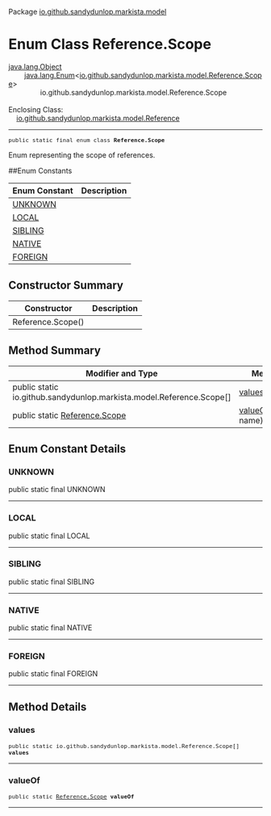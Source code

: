 Package [io.github.sandydunlop.markista.model](index.md)

# Enum Class Reference.Scope
[java.lang.Object](https://docs.oracle.com/en/java/javase/24/docs/api/java.base/java/lang/Object.html)<br/>
        [java.lang.Enum](https://docs.oracle.com/en/java/javase/24/docs/api/java.base/java/lang/Enum.html)<[io.github.sandydunlop.markista.model.Reference.Scope](Reference.Scope.md)><br/>
                io.github.sandydunlop.markista.model.Reference.Scope<br/>
<br/>
Enclosing Class:<br/>
    [io.github.sandydunlop.markista.model.Reference](Reference.md)


----

<span style="font-family: monospace; font-size: 80%;">public static final enum class __Reference.Scope__</span>

Enum representing the scope of references.


##Enum Constants

| Enum Constant       | Description |
|---------------------|-------------|
| [UNKNOWN](#unknown) |             |
| [LOCAL](#local)     |             |
| [SIBLING](#sibling) |             |
| [NATIVE](#native)   |             |
| [FOREIGN](#foreign) |             |

## Constructor Summary

| Constructor       | Description |
|-------------------|-------------|
| Reference.Scope() |             |

## Method Summary

| Modifier and Type                                                     | Method                                                                                                                 | Description |
|-----------------------------------------------------------------------|------------------------------------------------------------------------------------------------------------------------|-------------|
| public static io.github.sandydunlop.markista.model.Reference.Scope\[] | [values](#values)()                                                                                                    |             |
| public static [Reference.Scope](Reference.Scope.md)                   | [valueOf](#valueof)([String](https://docs.oracle.com/en/java/javase/24/docs/api/java.base/java/lang/String.html) name) |             |

## Enum Constant Details

### UNKNOWN

public static final  UNKNOWN




---

### LOCAL

public static final  LOCAL




---

### SIBLING

public static final  SIBLING




---

### NATIVE

public static final  NATIVE




---

### FOREIGN

public static final  FOREIGN




---


## Method Details

### values

<span style="font-family: monospace; font-size: 80%;">public static io.github.sandydunlop.markista.model.Reference.Scope\[] __values__</span>




---

### valueOf

<span style="font-family: monospace; font-size: 80%;">public static [Reference.Scope](Reference.Scope.md) __valueOf__</span>




---

